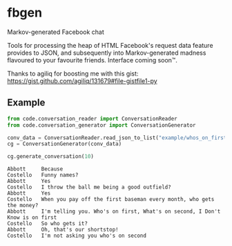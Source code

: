 # fbgen
Markov-generated Facebook chat

Tools for processing the heap of HTML Facebook's request data feature provides to JSON, and subsequently into Markov-generated madness flavoured to your favourite friends. Interface coming soon™.

Thanks to agiliq for boosting me with this gist: https://gist.github.com/agiliq/131679#file-gistfile1-py

## Example
```python
from code.conversation_reader import ConversationReader
from code.conversation_generator import ConversationGenerator

conv_data = ConversationReader.read_json_to_list("example/whos_on_first.json")
cg = ConversationGenerator(conv_data)

cg.generate_conversation(10)
```
```
Abbott     Because 
Costello   Funny names? 
Abbott     Yes 
Costello   I throw the ball me being a good outfield? 
Abbott     Yes 
Costello   When you pay off the first baseman every month, who gets the money? 
Abbott     I'm telling you. Who's on first, What's on second, I Don't Know is on first 
Costello   So who gets it? 
Abbott     Oh, that's our shortstop! 
Costello   I'm not asking you who's on second 
```
